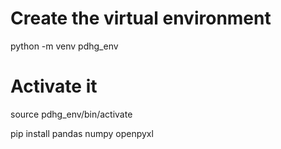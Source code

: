 # Create the virtual environment
python -m venv pdhg_env

# Activate it
source pdhg_env/bin/activate

pip install pandas numpy openpyxl
